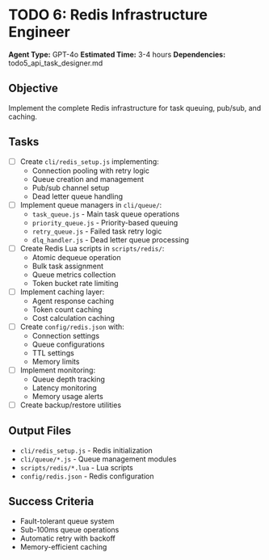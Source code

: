 # TODO 6: Redis Infrastructure Engineer
**Agent Type:** GPT-4o
**Estimated Time:** 3-4 hours
**Dependencies:** todo5_api_task_designer.md

## Objective
Implement the complete Redis infrastructure for task queuing, pub/sub, and caching.

## Tasks
- [ ] Create `cli/redis_setup.js` implementing:
  - Connection pooling with retry logic
  - Queue creation and management
  - Pub/sub channel setup
  - Dead letter queue handling
- [ ] Implement queue managers in `cli/queue/`:
  - `task_queue.js` - Main task queue operations
  - `priority_queue.js` - Priority-based queuing
  - `retry_queue.js` - Failed task retry logic
  - `dlq_handler.js` - Dead letter queue processing
- [ ] Create Redis Lua scripts in `scripts/redis/`:
  - Atomic dequeue operation
  - Bulk task assignment
  - Queue metrics collection
  - Token bucket rate limiting
- [ ] Implement caching layer:
  - Agent response caching
  - Token count caching
  - Cost calculation caching
- [ ] Create `config/redis.json` with:
  - Connection settings
  - Queue configurations
  - TTL settings
  - Memory limits
- [ ] Implement monitoring:
  - Queue depth tracking
  - Latency monitoring
  - Memory usage alerts
- [ ] Create backup/restore utilities

## Output Files
- `cli/redis_setup.js` - Redis initialization
- `cli/queue/*.js` - Queue management modules
- `scripts/redis/*.lua` - Lua scripts
- `config/redis.json` - Redis configuration

## Success Criteria
- Fault-tolerant queue system
- Sub-100ms queue operations
- Automatic retry with backoff
- Memory-efficient caching